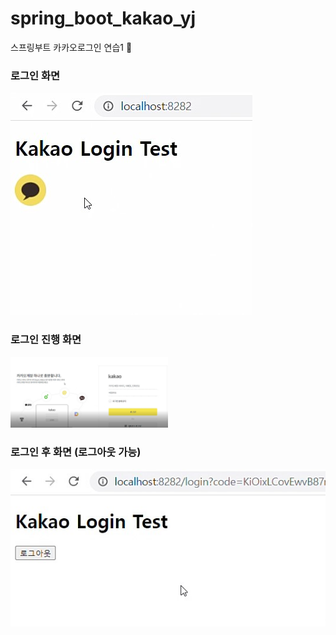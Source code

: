 # spring_boot_kakao_yj
스프링부트 카카오로그인 연습1 :chocolate_bar:

### 로그인 화면
<p>
<img src="/img/kakaologin1.jpg">
</p>

### 로그인 진행 화면
<p>
<img src="/img/kakaologin2.jpg" width="50%">
</p>


### 로그인 후 화면 (로그아웃 가능)
<p>
<img src="/img/kakaologin3.jpg">
</p>
<br/>
